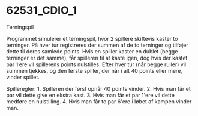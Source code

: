 # 62531_CDIO_1

Terningspil

Programmet simulerer et terningspil, hvor 2 spillere skiftevis kaster to terninger. På hver tur registreres der summen af de to terninger og tilføjer dette til deres samlede points. Hvis en spiller kaster en dublet (begge terninger er det samme), får spilleren til at kaste igen, dog hvis der kastet par 1’ere vil spillerens points nulstilles. Efter hver tur (når begge ruller) vil summen tjekkes, og den første spiller, der når i alt 40 points eller mere, vinder spillet.

Spilleregler:
    1. Spilleren der først opnår 40 points vinder.
    2. Hvis man får et par vil dette give en ekstra kast.
    3. Hvis man får et par 1'ere vil dette medføre en nulstilling.
    4. Hvis man får to par 6'ere i løbet af kampen vinder man.

